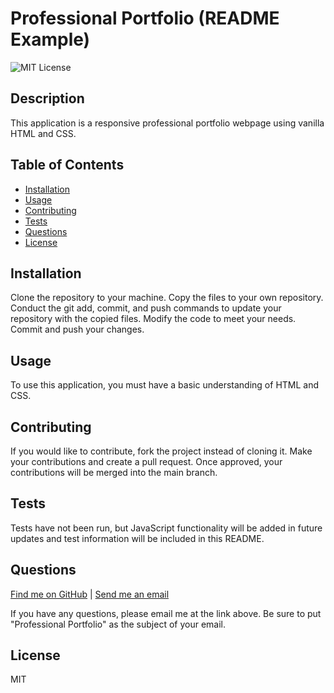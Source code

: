 
# Professional Portfolio (README Example)
  
![MIT License](https://img.shields.io/badge/License-MIT-blue)

## Description

This application is a responsive professional portfolio webpage using vanilla HTML and CSS.
  
  
## Table of Contents
  
  - [Installation](#installation)
  - [Usage](#usage)
  - [Contributing](#contributing)
  - [Tests](#tests)
  - [Questions](#questions)
  - [License](#license)


## Installation
  
Clone the repository to your machine. Copy the files to your own repository. Conduct the git add, commit, and push commands to update your repository with the copied files.   Modify the code to meet your needs. Commit and push your changes.
  
  
## Usage
  
To use this application, you must have a basic understanding of HTML and CSS.
  
  
## Contributing
  
If you would like to contribute, fork the project instead of cloning it. Make your contributions and create a pull request. Once approved, your contributions will be merged into the main branch.
  
  
## Tests
  
Tests have not been run, but JavaScript functionality will be added in future updates and test information will be included in this README.
  
  
## Questions
  
[Find me on GitHub](https://github.com/User8675309abc) | [Send me an email](User8675309abc@myemail.com)
  
If you have any questions, please email me at the link above. Be sure to put "Professional Portfolio" as the subject of your email.



  ## License

  MIT
